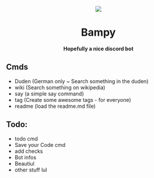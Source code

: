 <div align=center>
    <a href="">
        <img src="https://cdn.discordapp.com/attachments/528334474895949840/544109119741755392/BampyIMG.png"</img>
    </a>
    <h1>Bampy</h1>
    <strong>Hopefully a nice discord bot</strong>
</div>

## Cmds
- Duden (German only ~ Search something in the duden)
- wiki (Search something on wikipedia)
- say (a simple say command)
- tag (Create some awesome tags - for everyone)
- readme (load the readme.md file)

## Todo:
- todo cmd
- Save your Code cmd
- add checks
- Bot infos
- Beautiul 
- other stuff lul
